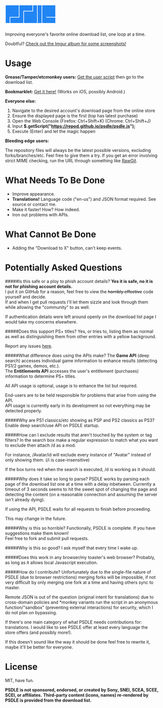 ![psdle](logo/4_psdle.png?raw=true)
=====

Improving everyone's favorite online download list, one loop at a time.

Doubtful? [Check out the Imgur album for some screenshots!](//imgur.com/a/m5Rxw)

Usage
=====
**Grease/Tamper/etcmonkey users:** [Get the user script](//repod.github.io/psdle/psdle.user.js) then go to the download list.    

**Bookmarklet:** [Get it here!](//repod.github.io/psdle/bookmarklet.html) (Works on iOS, possibly Android.)

**Everyone else:**

1. Navigate to the desired account's download page from the online store
2. Ensure the displayed page is the first (top has latest purchase)
3. Open the Web Console (Firefox: Ctrl+Shift+K) (Chrome: Ctrl+Shift+J)
4. Input **$.getScript("https://repod.github.io/psdle/psdle.js");** 
5. Execute (Enter) and let the magic happen

**Bleeding edge users:**

The repository files will always be the latest possible versions, excluding forks/branches/etc. Feel free to give them a try.
If you get an error involving strict MIME checking, run the URL through something like [RawGit](//rawgit.com/).

What Needs To Be Done
=====
* Improve appearance.
* **Translations!** Language code ("en-us") and JSON format required. See source or contact me.
* Make it faster! How? How indeed.
* Iron out problems with APIs.

What Cannot Be Done
=====
* Adding the "Download to X" button, can't keep events.

Potentially Asked Questions
=====
#####Is this safe or a ploy to phish account details?
**Yes it is safe, no it is not for phishing account details.**    
I put it on GitHub for a reason, feel free to view the ~~horribly effective~~ code yourself and decide.    
If and when I get pull requests I'll let them sizzle and look through them while allowing the "community" to as well.

If authentication details were left around openly on the download list page I would take my concerns elsewhere.

#####Does this support PS+ titles?
Yes, or tries to, listing them as normal as well as distinguishing them from other entries with a yellow background.

Report any issues [here](//github.com/RePod/psdle/issues/3).

#####What difference does using the APIs make?
The **Game API** (deep search) accesses individual game information to enhance results (detecting PS1/2 games, demos, etc.).    
The **Entitlements API** accesses the user's entitlement (purchases) information to determine PS+ titles.

All API usage is optional, usage is to enhance the list but required.

End-users are to be held responsible for problems that arise from using the API.    
API usage is currently early in its development so not everything may be detected properly.

#####Why are PS1 classics/etc showing as PSP and PS2 classics as PS3?
Enable deep search/use API on PSDLE startup.

#####How can I exclude results that aren't touched by the system or tag filters?
In the search box make a regular expression to match what you want to exclude then attach /d as a mod.

For instance, /Avatar/id will exclude every instance of "Avatar" instead of only showing them. (/i is case-insensitive)

If the box turns red when the search is executed, /d is working as it should.

#####Why does it take so long to parse?
PSDLE works by parsing each page of the download list one at a time with a delay inbetween. Currently a timeout of 3 seconds seems to hit the sweet spot of changing the page and detecting the content (on a reasonable connection and assuming the server isn't already dying).

If using the API, PSDLE waits for all requests to finish before proceeding.

This may change in the future.

#####Why is this so horrible?
Functionally, PSDLE is complete. If you have suggestions make them known!   
Feel free to fork and submit pull requests.

#####Why is this so good?
I ask myself that every time I wake up.

#####Does this work in any browser/my toaster's web browser?
Probably, as long as it allows local Javascript execution.

#####How do I contribute?
Unfortunately due to the single-file nature of PSDLE (due to browser restrictions) merging forks will be impossible, if not very difficult by only merging one fork at a time and having others sync to master.

Remote JSON is out of the question (original intent for translations) due to cross-domain policies and *monkey variants run the script in an anonymous function/"sandbox" (preventing external interactions) for security, which I do not plan on bypassing.

If there's one main category of what PSDLE needs contributions for: translations. I would like to see PSDLE offer at least every language the store offers (and possibly more!).

If this doesn't sound like the way it should be done feel free to rewrite it, maybe it'll be better for everyone.

License
=====
MIT, have fun.

**PSDLE is not sponsored, endorsed, or created by Sony, SNEI, SCEA, SCEE, SCEI, or affiliates.**
**Third-party content (icons, names) re-rendered by PSDLE is provided from the download list.**
